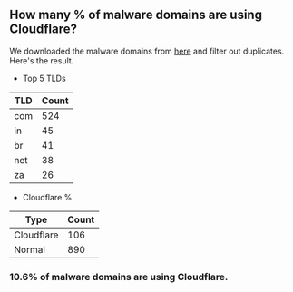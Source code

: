 ## How many % of malware domains are using Cloudflare?


We downloaded the malware domains from [here](https://urlhaus.abuse.ch) and filter out duplicates.
Here's the result.


[//]: # (start replacement)


- Top 5 TLDs

| TLD | Count |
| --- | --- |
| com | 524 |
| in | 45 |
| br | 41 |
| net | 38 |
| za | 26 |


- Cloudflare %

| Type | Count |
| --- | --- |
| Cloudflare | 106 |
| Normal | 890 |


### 10.6% of malware domains are using Cloudflare.